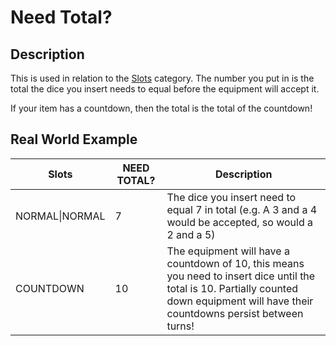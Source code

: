 # Need Total?
## Description
This is used in relation to the [Slots](./Slots.md) category. The number you put in is the total the dice you insert needs to equal before the equipment will accept it.

If your item has a countdown, then the total is the total of the countdown! 

## Real World Example
Slots | NEED TOTAL? | Description
--- | --- | --- 
NORMAL\|NORMAL | 7 | The dice you insert need to equal 7 in total (e.g. A 3 and a 4 would be accepted, so would a 2 and a 5)
COUNTDOWN | 10 | The equipment will have a countdown of 10, this means you need to insert dice until the total is 10. Partially counted down equipment will have their countdowns persist between turns!